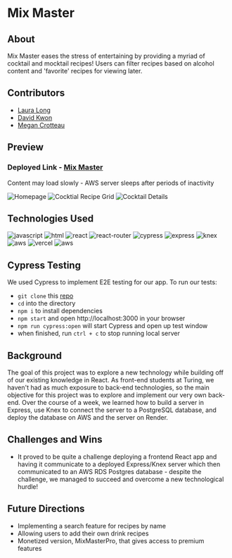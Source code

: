 # Mix Master

## About
Mix Master eases the stress of entertaining by providing a myriad of cocktail and mocktail recipes! Users can filter recipes based on alcohol content and 'favorite' recipes for viewing later. 

## Contributors
- [Laura Long](https://github.com/lalonggone)
- [David Kwon](https://github.com/dkwon1223)
- [Megan Crotteau](https://github.com/crotteau)

## Preview
### Deployed Link - [Mix Master](https://mix-master-fe.vercel.app/)
Content may load slowly - AWS server sleeps after periods of inactivity

![Homepage](https://github.com/lalonggone/mix-master-fe/assets/149750476/867ca92e-964c-4fab-af5b-272b9025842e)
![Cocktial Recipe Grid](https://github.com/lalonggone/mix-master-fe/assets/149750476/db3d20fa-bd19-4401-8cbe-b3c67eab0c1a)
![Cocktail Details](https://github.com/lalonggone/mix-master-fe/assets/149750476/f1f09636-b8b4-4c82-ad2e-30f6898bc9dc")

## Technologies Used
<div>
  <img src='https://img.shields.io/badge/JavaScript-F7DF1E.svg?style=for-the-badge&logo=JavaScript&logoColor=black' alt='javascript'/>
  <img src='https://img.shields.io/badge/HTML5-E34F26.svg?style=for-the-badge&logo=HTML5&logoColor=white' alt='html'/>
  <img src='https://img.shields.io/badge/React-61DAFB.svg?style=for-the-badge&logo=React&logoColor=black' alt='react'/>
  <img src='https://img.shields.io/badge/React%20Router-CA4245.svg?style=for-the-badge&logo=React-Router&logoColor=white' alt='react-router'/>
  <img src='https://img.shields.io/badge/Cypress-69D3A7.svg?style=for-the-badge&logo=Cypress&logoColor=white' alt='cypress'/>
  <img src='https://img.shields.io/badge/Express-000000.svg?style=for-the-badge&logo=Express&logoColor=white' alt='express'/>
  <img src='https://img.shields.io/badge/Knex.js-D26B38.svg?style=for-the-badge&logo=knexdotjs&logoColor=white' alt='knex'/>
  <img src='https://img.shields.io/badge/PostgreSQL-4169E1.svg?style=for-the-badge&logo=PostgreSQL&logoColor=white' alt='aws'/>
  <img src='https://img.shields.io/badge/Vercel-000000.svg?style=for-the-badge&logo=Vercel&logoColor=white' alt='vercel'/>
  <img src='https://img.shields.io/badge/Amazon%20AWS-232F3E.svg?style=for-the-badge&logo=Amazon-AWS&logoColor=white' alt='aws'/>
</div>

## Cypress Testing
We used Cypress to implement E2E testing for our app. To run our tests:
- `git clone` this [repo](https://github.com/lalonggone/mix-master-fe)
- `cd` into the directory
- `npm i` to install dependencies
- `npm start` and open http://localhost:3000 in your browser
- `npm run cypress:open` will start Cypress and open up test window
- when finished, run `ctrl + c` to stop running local server
  
## Background
The goal of this project was to explore a new technology while building off of our existing knowledge in React. As front-end students at Turing, we haven't had as much exposure to back-end technologies, so the main objective for this project was to explore and implement our very own back-end. Over the course of a week, we learned how to build a server in Express, use Knex to connect the server to a PostgreSQL database, and deploy the database on AWS and the server on Render. 

## Challenges and Wins
- It proved to be quite a challenge deploying a frontend React app and having it communicate to a deployed Express/Knex server which then communicated to an AWS RDS Postgres database - despite the challenge, we managed to succeed and overcome a new technological hurdle!

## Future Directions
- Implementing a search feature for recipes by name
- Allowing users to add their own drink recipes
- Monetized version, MixMasterPro, that gives access to premium features

